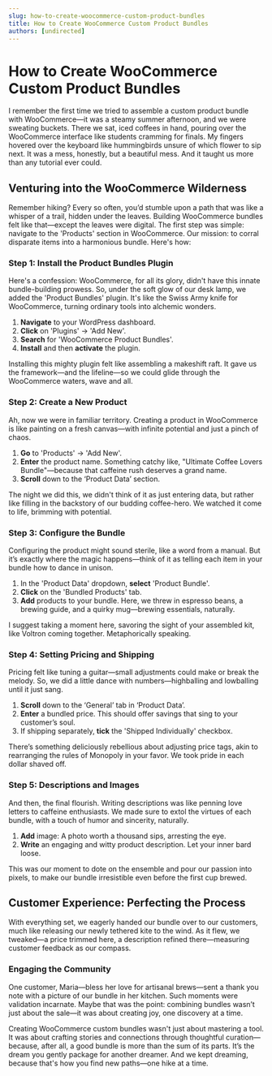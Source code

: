 ```yaml
---
slug: how-to-create-woocommerce-custom-product-bundles
title: How to Create WooCommerce Custom Product Bundles
authors: [undirected]
---
```



# How to Create WooCommerce Custom Product Bundles

I remember the first time we tried to assemble a custom product bundle with WooCommerce—it was a steamy summer afternoon, and we were sweating buckets. There we sat, iced coffees in hand, pouring over the WooCommerce interface like students cramming for finals. My fingers hovered over the keyboard like hummingbirds unsure of which flower to sip next. It was a mess, honestly, but a beautiful mess. And it taught us more than any tutorial ever could.

## Venturing into the WooCommerce Wilderness

Remember hiking? Every so often, you’d stumble upon a path that was like a whisper of a trail, hidden under the leaves. Building WooCommerce bundles felt like that—except the leaves were digital. The first step was simple: navigate to the 'Products' section in WooCommerce. Our mission: to corral disparate items into a harmonious bundle. Here's how:

### Step 1: Install the Product Bundles Plugin

Here's a confession: WooCommerce, for all its glory, didn't have this innate bundle-building prowess. So, under the soft glow of our desk lamp, we added the 'Product Bundles' plugin. It's like the Swiss Army knife for WooCommerce, turning ordinary tools into alchemic wonders.

1. **Navigate** to your WordPress dashboard.
2. **Click** on 'Plugins' -> 'Add New'.
3. **Search** for 'WooCommerce Product Bundles'.
4. **Install** and then **activate** the plugin.

Installing this mighty plugin felt like assembling a makeshift raft. It gave us the framework—and the lifeline—so we could glide through the WooCommerce waters, wave and all.

### Step 2: Create a New Product

Ah, now we were in familiar territory. Creating a product in WooCommerce is like painting on a fresh canvas—with infinite potential and just a pinch of chaos.

1. **Go** to 'Products' -> 'Add New'.
2. **Enter** the product name. Something catchy like, "Ultimate Coffee Lovers Bundle"—because that caffeine rush deserves a grand name.
3. **Scroll** down to the ‘Product Data’ section.

The night we did this, we didn't think of it as just entering data, but rather like filling in the backstory of our budding coffee-hero. We watched it come to life, brimming with potential.

### Step 3: Configure the Bundle

Configuring the product might sound sterile, like a word from a manual. But it’s exactly where the magic happens—think of it as telling each item in your bundle how to dance in unison.

1. In the 'Product Data' dropdown, **select** 'Product Bundle'.
2. **Click** on the 'Bundled Products' tab.
3. **Add** products to your bundle. Here, we threw in espresso beans, a brewing guide, and a quirky mug—brewing essentials, naturally.

I suggest taking a moment here, savoring the sight of your assembled kit, like Voltron coming together. Metaphorically speaking.

### Step 4: Setting Pricing and Shipping

Pricing felt like tuning a guitar—small adjustments could make or break the melody. So, we did a little dance with numbers—highballing and lowballing until it just sang.

1. **Scroll** down to the ‘General’ tab in ‘Product Data’.
2. **Enter** a bundled price. This should offer savings that sing to your customer’s soul.
3. If shipping separately, **tick** the 'Shipped Individually' checkbox.

There’s something deliciously rebellious about adjusting price tags, akin to rearranging the rules of Monopoly in your favor. We took pride in each dollar shaved off.

### Step 5: Descriptions and Images

And then, the final flourish. Writing descriptions was like penning love letters to caffeine enthusiasts. We made sure to extol the virtues of each bundle, with a touch of humor and sincerity, naturally.

1. **Add** image: A photo worth a thousand sips, arresting the eye.
2. **Write** an engaging and witty product description. Let your inner bard loose.

This was our moment to dote on the ensemble and pour our passion into pixels, to make our bundle irresistible even before the first cup brewed.

## Customer Experience: Perfecting the Process

With everything set, we eagerly handed our bundle over to our customers, much like releasing our newly tethered kite to the wind. As it flew, we tweaked—a price trimmed here, a description refined there—measuring customer feedback as our compass.

### Engaging the Community

One customer, Maria—bless her love for artisanal brews—sent a thank you note with a picture of our bundle in her kitchen. Such moments were validation incarnate. Maybe that was the point: combining bundles wasn’t just about the sale—it was about creating joy, one discovery at a time.

Creating WooCommerce custom bundles wasn't just about mastering a tool. It was about crafting stories and connections through thoughtful curation—because, after all, a good bundle is more than the sum of its parts. It’s the dream you gently package for another dreamer. And we kept dreaming, because that's how you find new paths—one hike at a time.
